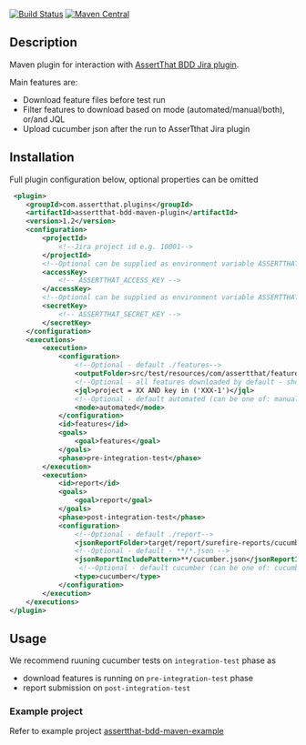 [![Build Status](https://travis-ci.org/assertthat/assertthat-bdd-maven-plugin.svg?branch=master)](https://travis-ci.org/assertthat/assertthat-bdd-maven-plugin)
[![Maven Central](https://maven-badges.herokuapp.com/maven-central/com.assertthat.plugins/assertthat-bdd-maven-plugin/badge.svg)](https://maven-badges.herokuapp.com/maven-central/com.assertthat.plugins/assertthat-bdd-maven-plugin)

## Description

Maven plugin for interaction with [AssertThat BDD Jira plugin](https://marketplace.atlassian.com/apps/1219033/assertthat-bdd-test-management-in-jira?hosting=cloud&tab=overview).

Main features are:

- Download feature files before test run
- Filter features to download based on mode (automated/manual/both), or/and JQL
- Upload cucumber json after the run to AsserTthat Jira plugin

## Installation

Full plugin configuration below, optional properties can be omitted

```xml
 <plugin>
    <groupId>com.assertthat.plugins</groupId>
    <artifactId>assertthat-bdd-maven-plugin</artifactId>
    <version>1.2</version>
    <configuration>
        <projectId>
            <!--Jira project id e.g. 10001-->
        </projectId>
        <!--Optional can be supplied as environment variable ASSERTTHAT_ACCESS_KEY -->
        <accessKey>
            <!-- ASSERTTHAT_ACCESS_KEY -->
        </accessKey>
        <!--Optional can be supplied as environment variable ASSERTTHAT_SECRET_KEY -->
        <secretKey>
            <!-- ASSERTTHAT_SECRET_KEY -->
        </secretKey>
    </configuration>
    <executions>
        <execution>
            <configuration>
                <!--Optional - default ./features-->
                <outputFolder>src/test/resources/com/assertthat/features</outputFolder>
                <!--Optional - all features downloaded by default - should be a valid JQL-->
                <jql>project = XX AND key in ('XXX-1')</jql>
                <!--Optional - default automated (can be one of: manual/automated/both)-->
                <mode>automated</mode>
            </configuration>
            <id>features</id>
            <goals>
                <goal>features</goal>
            </goals>
            <phase>pre-integration-test</phase>
        </execution>
        <execution>
            <id>report</id>
            <goals>
                <goal>report</goal>
            </goals>
            <phase>post-integration-test</phase>
            <configuration>
                <!--Optional - default ./report-->
                <jsonReportFolder>target/report/surefire-reports/cucumber/</jsonReportFolder>
                <!--Optional - default - **/*.json -->
                <jsonReportIncludePattern>**/cucumber.json</jsonReportIncludePattern>
                 <!--Optional - default cucumber (can be one of: cucumber/karate)-->
                <type>cucumber</type>
            </configuration>
        </execution>
    </executions>
</plugin>
```

## Usage
We recommend ruuning cucumber tests on `integration-test` phase as 

- download features is running on `pre-integration-test` phase 
-  report submission on `post-integration-test`

### Example project 

Refer to example project [assertthat-bdd-maven-example](https://github.com/assertthat/assertthat-bdd-maven-example)
